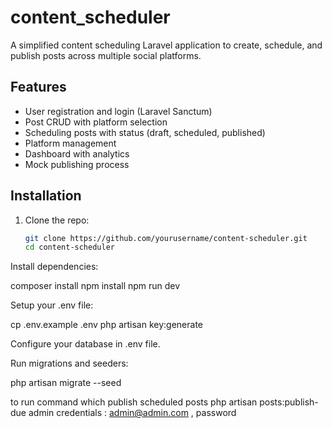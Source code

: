 # content_scheduler

A simplified content scheduling Laravel application to create, schedule, and publish posts across multiple social platforms.

## Features

- User registration and login (Laravel Sanctum)
- Post CRUD with platform selection
- Scheduling posts with status (draft, scheduled, published)
- Platform management
- Dashboard with analytics
- Mock publishing process

## Installation

1. Clone the repo:
   ```bash
   git clone https://github.com/yourusername/content-scheduler.git
   cd content-scheduler
Install dependencies:

composer install
npm install
npm run dev

Setup your .env file:

cp .env.example .env
php artisan key:generate

Configure your database in .env file.

Run migrations and seeders:

php artisan migrate --seed

to run command which publish scheduled posts 
 php artisan posts:publish-due
admin credentials : admin@admin.com , password
